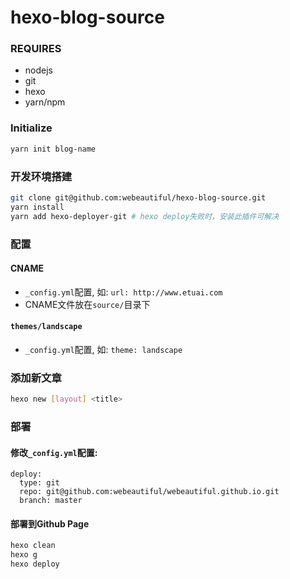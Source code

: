 # hexo-blog-source

### REQUIRES
* nodejs
* git
* hexo
* yarn/npm

### Initialize
```bash
yarn init blog-name
```

### 开发环境搭建
```bash
git clone git@github.com:webeautiful/hexo-blog-source.git
yarn install
yarn add hexo-deployer-git # hexo deploy失败时，安装此插件可解决

```

### 配置
#### CNAME
* `_config.yml`配置, 如: `url: http://www.etuai.com`
* CNAME文件放在`source/`目录下
#### `themes/landscape`
* `_config.yml`配置, 如: `theme: landscape` 

### 添加新文章
```bash
hexo new [layout] <title>
```

### 部署
#### 修改`_config.yml`配置:
```
deploy:
  type: git
  repo: git@github.com:webeautiful/webeautiful.github.io.git
  branch: master
```
#### 部署到Github Page
```bash
hexo clean
hexo g
hexo deploy
```
